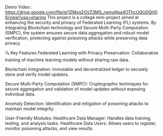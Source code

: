 Demo Video : https://drive.google.com/file/d/1ZMsg2GVZ3MS_rwmq9sa4OThcUQU0QH06/view?usp=sharing
This project is a college mini-project aimed at enhancing the security and privacy of Federated Learning (FL) systems. By integrating Blockchain technology and Secure Multi-Party Computation (SMPC),
the system ensures secure data aggregation and robust model verification, protecting against poisoning attacks while preserving data privacy.

🔍 Key Features
Federated Learning with Privacy Preservation:
Collaborative training of machine learning models without sharing raw data.

Blockchain Integration:
Immutable and decentralized ledger to securely store and verify model updates.

Secure Multi-Party Computation (SMPC):
Cryptographic techniques for secure aggregation and validation of model updates without exposing individual data.

Anomaly Detection:
Identification and mitigation of poisoning attacks to maintain model integrity.

User-Friendly Modules:
Healthcare Data Manager: Handles data training, testing, and analysis tasks.
Healthcare Data Users: Allows users to register, monitor poisoning attacks, and view results.
